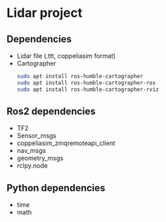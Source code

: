 # Lidar project
## Dependencies
* Lidar file (.ttt, coppeliasim format)
* Cartographer
  ```sh
  sudo apt install ros-humble-cartographer
  sudo apt install ros-humble-cartographer-ros
  sudo apt install ros-humble-cartographer-rviz
  ```

## Ros2 dependencies
* TF2
* Sensor_msgs
* coppeliasim_zmqremoteapi_client
* nav_msgs
* geometry_msgs
* rclpy.node

## Python dependencies
* time
* math
